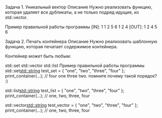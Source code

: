 Задача 1. Уникальный вектор
Описание
Нужно реализовать функцию, которая удаляет все дубликаты, а не только подряд идущие, из std::vector.

Пример правильной работы программы
[IN]: 1 1 2 5 6 1 2 4
[OUT]: 1 2 4 5 6

Задача 2. Печать контейнера
Описание
Нужно реализовать шаблонную функцию, которая печатает содержимое контейнера.

Контейнер может быть любым:

std::set
std::vector
std::list
Пример правильной работы программы
std::set<std::string> test_set = { "one", "two", "three", "four" };
print_container(...); // four one three two. помните почему такой порядок? :)

std::list<std::string> test_list = { "one", "two", "three", "four" };
print_container(...); // one, two, three, four

std::vector<std::string> test_vector = { "one", "two", "three", "four" };
print_container(...); // one, two, three, four
